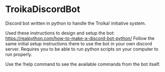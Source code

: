# TroikaDiscordBot
Discord bot written in python to handle the Troika! initiative system.

Used these instructions to design and setup the bot: https://realpython.com/how-to-make-a-discord-bot-python/ 
Follow the same initial setup instructions there to use the bot in your own discord server. Requires you to be able to run python scripts on your computer to run properly.

Use the !help command to see the available commands from the bot itself.
